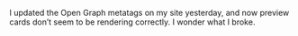 I updated the Open Graph metatags on my site yesterday, and now preview cards don’t seem to be rendering correctly. I wonder what I broke.